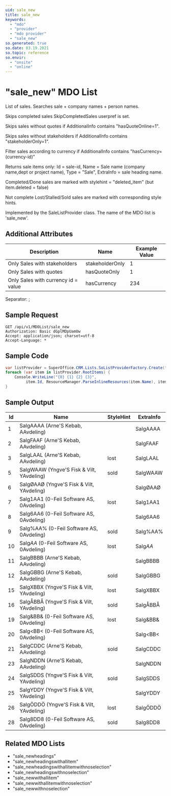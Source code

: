 ```yaml
---
uid: sale_new
title: sale_new
keywords:
  - "mdo"
  - "provider"
  - "mdo provider"
  - "sale_new"
so.generated: true
so.date: 03.19.2021
so.topic: reference
so.envir:
  - "onsite"
  - "online"
---
```


# "sale_new" MDO List

List of sales.
Searches sale + company names + person names.

Skips completed sales SkipCompletedSales userpref is set.

Skips sales without quotes if AdditionalInfo contains "hasQuoteOnline=1".

Skips sales without stakeholders if AdditionalInfo contains "stakeholderOnly=1".

Filter sales according to currency if AdditionalInfo contains "hasCurrency=(currency-id)"

Returns sale items only: Id = sale-id, Name = Sale name (company name,dept or project name), Type = "Sale",
ExtraInfo = sale heading name.

Completed/Done sales are marked with stylehint = "deleted_item" (but item.deleted = false)

Not complete Lost/Stalled/Sold sales are marked with corresponding style hints.

Implemented by the <see cref="T:SuperOffice.CRM.Lists.SaleListProvider">SaleListProvider</see> class.
The name of the MDO list is 'sale_new'.

## Additional Attributes

| Description | Name | Example Value |
|-----|-----|------|
|Only Sales with stakeholders| stakeholderOnly|1|
|Only Sales with quotes| hasQuoteOnly|1|
|Only Sales with currency id = value| hasCurrency|234|

Separator: ;


## Sample Request

```http!
GET /api/v1/MDOList/sale_new
Authorization: Basic dGplMDpUamUw
Accept: application/json; charset=utf-8
Accept-Language: *

```

## Sample Code

```cs
var listProvider = SuperOffice.CRM.Lists.SoListProviderFactory.Create("sale_new", forceFlatList: true);
foreach (var item in listProvider.RootItems) {
    Console.WriteLine("{0} {1} {2} {3}", 
         item.Id, ResourceManager.ParseInlineResources(item.Name), item.StyleHint, item.ExtraInfo);
}
```

## Sample Output

|Id   | Name  |StyleHint|ExtraInfo |
| --- | ----- | ------- | -------- |
|1|SalgAAAA (Arne'S Kebab, AAvdeling)||SalgAAAA|
|2|SalgFAAF (Arne'S Kebab, AAvdeling)||SalgFAAF|
|3|SalgLAAL (Arne'S Kebab, AAvdeling)|lost|SalgLAAL|
|5|SalgWAAW (Yngve'S Fisk & Vilt, YAvdeling)|sold|SalgWAAW|
|6|SalgØAAØ (Yngve'S Fisk & Vilt, YAvdeling)||SalgØAAØ|
|7|Salg1AA1 (0-Feil Software AS, 0Avdeling)|lost|Salg1AA1|
|8|Salg6AA6 (0-Feil Software AS, 0Avdeling)||Salg6AA6|
|9|Salg%AA% (0-Feil Software AS, 0Avdeling)|sold|Salg%AA%|
|10|Salg*AA* (0-Feil Software AS, 0Avdeling)|lost|Salg*AA*|
|11|SalgBBBB (Arne'S Kebab, AAvdeling)||SalgBBBB|
|12|SalgGBBG (Arne'S Kebab, AAvdeling)|sold|SalgGBBG|
|15|SalgXBBX (Yngve'S Fisk & Vilt, YAvdeling)|lost|SalgXBBX|
|16|SalgÅBBÅ (Yngve'S Fisk & Vilt, YAvdeling)|sold|SalgÅBBÅ|
|19|Salg&BB& (0-Feil Software AS, 0Avdeling)|lost|Salg&BB&|
|20|Salg<BB< (0-Feil Software AS, 0Avdeling)||Salg<BB<|
|21|SalgCDDC (Arne'S Kebab, AAvdeling)|sold|SalgCDDC|
|23|SalgNDDN (Arne'S Kebab, AAvdeling)||SalgNDDN|
|24|SalgSDDS (Yngve'S Fisk & Vilt, YAvdeling)|sold|SalgSDDS|
|25|SalgYDDY (Yngve'S Fisk & Vilt, YAvdeling)||SalgYDDY|
|26|SalgÖDDÖ (Yngve'S Fisk & Vilt, YAvdeling)|lost|SalgÖDDÖ|
|28|Salg8DD8 (0-Feil Software AS, 0Avdeling)|sold|Salg8DD8|

## Related MDO Lists

* "sale_newheadings"
* "sale_newheadingswithallitem"
* "sale_newheadingswithallitemwithnoselection"
* "sale_newheadingswithnoselection"
* "sale_newwithallitem"
* "sale_newwithallitemwithnoselection"
* "sale_newwithnoselection"
